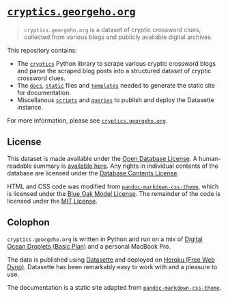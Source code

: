 # [`cryptics.georgeho.org`](https://cryptics.georgeho.org/)

> `cryptics.georgeho.org` is a dataset of cryptic crossword clues, collected from
> various blogs and publicly available digital archives.

This repository contains:

- The [`cryptics`](https://github.com/eigenfoo/cryptics/tree/main/cryptics)
  Python library to scrape various cryptic crossword blogs and parse the
  scraped blog posts into a structured dataset of cryptic crossword clues.
- The [`docs`](https://github.com/eigenfoo/cryptics/tree/main/docs),
  [`static`](https://github.com/eigenfoo/cryptics/tree/main/static) files and
  [`templates`](https://github.com/eigenfoo/cryptics/tree/main/templates)
  needed to generate the static site for documentation.
- Miscellanous
  [`scripts`](https://github.com/eigenfoo/cryptics/tree/main/scripts) and
  [`queries`](https://github.com/eigenfoo/cryptics/tree/main/queries) to
  publish and deploy the Datasette instance.

For more information, please see [`cryptics.georgeho.org`](https://cryptics.georgeho.org/).

## License

This dataset is made available under the [Open Database
License](http://opendatacommons.org/licenses/odbl/1.0/). A human-readable
summary is [available
here](https://opendatacommons.org/licenses/odbl/summary/). Any rights in
individual contents of the database are licensed under the [Database Contents
License](http://opendatacommons.org/licenses/dbcl/1.0/).

HTML and CSS code was modified from
[`pandoc-markdown-css-theme`](https://github.com/jez/pandoc-markdown-css-theme),
which is licensed under the [Blue Oak Model
License](https://blueoakcouncil.org/license/1.0.0). The remainder of the code
is licensed under the [MIT License](https://mit-license.org/).

## Colophon

`cryptics.georgeho.org` is written in Python and run on a mix of [Digital Ocean
Droplets (Basic Plan)](https://www.digitalocean.com/products/droplets/)  and a
personal MacBook Pro.

The data is published using [Datasette](https://datasette.io/) and deployed on
[Heroku (Free Web Dyno)](https://dashboard.heroku.com/apps). Datasette has been
remarkably easy to work with and a pleasure to use.

The documentation is a static site adapted from
[`pandoc-markdown-css-theme`](https://github.com/jez/pandoc-markdown-css-theme).
